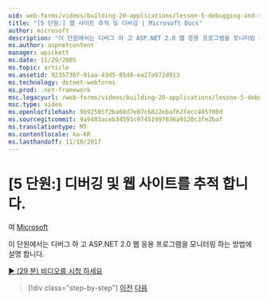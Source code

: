 ```yaml
---
uid: web-forms/videos/building-20-applications/lesson-5-debugging-and-tracing-your-website
title: "[5 단원:] 웹 사이트 추적 및 디버깅 | Microsoft Docs"
author: microsoft
description: "이 단원에서는 디버그 하 고 ASP.NET 2.0 웹 응용 프로그램을 모니터링 하는 방법에 설명 합니다."
ms.author: aspnetcontent
manager: wpickett
ms.date: 11/29/2005
ms.topic: article
ms.assetid: 923573b7-91aa-43d5-85d8-ea27a972d913
ms.technology: dotnet-webforms
ms.prod: .net-framework
msc.legacyurl: /web-forms/videos/building-20-applications/lesson-5-debugging-and-tracing-your-website
msc.type: video
ms.openlocfilehash: 9b92505f2ba68d7e07c6022ebaf62fecc485f00d
ms.sourcegitcommit: 9a9483aceb34591c97451997036a9120c3fe2baf
ms.translationtype: MT
ms.contentlocale: ko-KR
ms.lasthandoff: 11/10/2017
---
```

<a name="lesson-5-debugging-and-tracing-your-website"></a>[5 단원:] 디버깅 및 웹 사이트를 추적 합니다.
====================
여 [Microsoft](https://github.com/microsoft)

이 단원에서는 디버그 하 고 ASP.NET 2.0 웹 응용 프로그램을 모니터링 하는 방법에 설명 합니다.

[&#9654; (29 분) 비디오를 시청 하세요](https://channel9.msdn.com/Blogs/ASP-NET-Site-Videos/lesson-5-debugging-and-tracing-your-website)

>[!div class="step-by-step"]
[이전](lesson-4-understanding-web-application-state.md)
[다음](lesson-6-working-with-stylesheets-and-master-pages.md)
